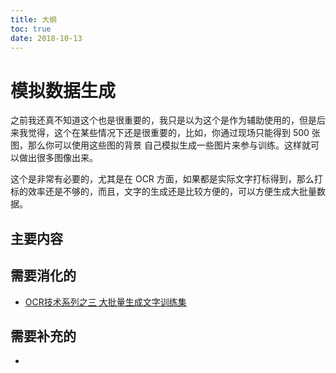 ```yaml
---
title: 大纲
toc: true
date: 2018-10-13
---
```

# 模拟数据生成

之前我还真不知道这个也是很重要的，我只是以为这个是作为辅助使用的，但是后来我觉得，这个在某些情况下还是很重要的，比如，你通过现场只能得到 500 张图，那么你可以使用这些图的背景 自己模拟生成一些图片来参与训练。这样就可以做出很多图像出来。

这个是非常有必要的，尤其是在 OCR 方面，如果都是实际文字打标得到，那么打标的效率还是不够的，而且，文字的生成还是比较方便的，可以方便生成大批量数据。

## 主要内容


## 需要消化的


- [OCR技术系列之三 大批量生成文字训练集](https://www.cnblogs.com/skyfsm/p/8436820.html)

## 需要补充的

-

